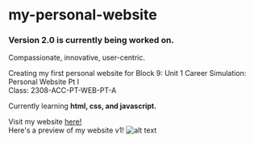 # my-personal-website
### Version 2.0 is currently being worked on.

Compassionate, innovative, user-centric.

Creating my first personal website for Block 9: Unit 1 Career Simulation: Personal Website Pt I <br>
Class: 2308-ACC-PT-WEB-PT-A

Currently learning **html, css, and javascript.**

Visit my website [here!](https://jaysirit-org.github.io/my-personal-website/index.html) <br>
Here's a preview of my website v1!
![alt text](https://i.imgur.com/LGInpJf.png)